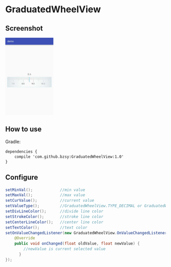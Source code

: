# GraduatedWheelView

## Screenshot
<img src="https://raw.githubusercontent.com/bzsy/GraduatedWheelView/master/screenshot/screenshot.jpeg" width="30%" height="30%">

## How to use

Gradle:
```
dependencies {
    compile 'com.github.bzsy:GraduatedWheelView:1.0'
}
```

## Configure
```java
setMinVal();            //min value
setMaxVal();            //max value
setCurValue();          //current value
setValueType();         //GraduatedWheelView.TYPE_DECIMAL or GraduatedWheelView.TYPE_INTEGER
setDivLineColor();      //divide line color
setStrokeColor();       //stroke line color
setCenterLineColor();   //center line color
setTextColor();         //text color
setOnValueChangedListener(new GraduatedWheelView.OnValueChangedListener() {
    @Override
    public void onChanged(float oldValue, float newValue) {
        //newValue is current selected value
      }
});
```
